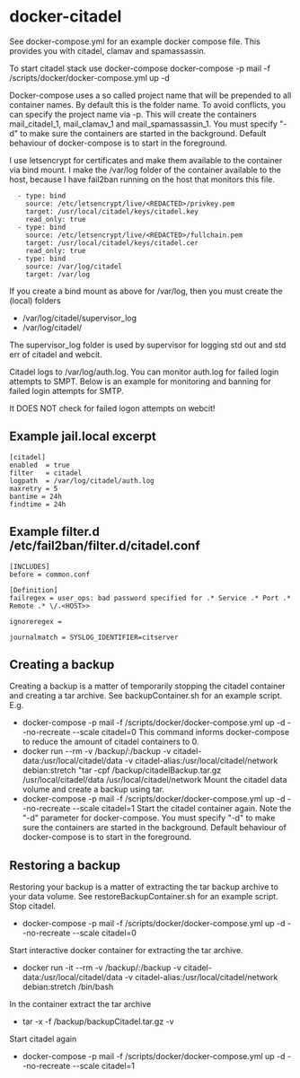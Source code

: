 docker-citadel
================================
See docker-compose.yml for an example docker compose file. This provides you with citadel, clamav and spamassassin.

To start citadel stack use docker-compose
    docker-compose -p mail -f /scripts/docker/docker-compose.yml up -d
    
Docker-compose uses a so called project name that will be prepended to all container names. By default this is the folder name. To avoid conflicts, you can specify the project name via -p. This will create the containers mail_citadel_1, mail_clamav_1 and mail_spamassassin_1. You must specify "-d" to make sure the containers are started in the background. Default behaviour of docker-compose is to start in the foreground.

I use letsencrypt for certificates and make them available to the container via bind mount.
I make the /var/log folder of the container available to the host, because I have fail2ban running on the host
that monitors this file. 

      - type: bind
        source: /etc/letsencrypt/live/<REDACTED>/privkey.pem
        target: /usr/local/citadel/keys/citadel.key
        read_only: true
      - type: bind
        source: /etc/letsencrypt/live/<REDACTED>/fullchain.pem
        target: /usr/local/citadel/keys/citadel.cer
        read_only: true
      - type: bind
        source: /var/log/citadel
        target: /var/log

If you create a bind mount as above for /var/log, then you must create the (local) folders
* /var/log/citadel/supervisor_log
* /var/log/citadel/

The supervisor_log folder is used by supervisor for logging std out and std err of citadel and webcit. 
 
Citadel logs to /var/log/auth.log. You can monitor auth.log for failed login attempts to SMPT.
Below is an example for monitoring and banning for failed login attempts for SMTP.

It DOES NOT check for failed logon attempts on webcit!

Example jail.local excerpt
---------------------
    [citadel]
    enabled  = true
    filter   = citadel
    logpath  = /var/log/citadel/auth.log
    maxretry = 5
    bantime = 24h
    findtime = 24h

Example filter.d /etc/fail2ban/filter.d/citadel.conf
----------------------
    [INCLUDES]
    before = common.conf

    [Definition]
    failregex = user_ops: bad password specified for .* Service .* Port .* Remote .* \/.<HOST>>

    ignoreregex = 

    journalmatch = SYSLOG_IDENTIFIER=citserver

Creating a backup
----------------------
Creating a backup is a matter of temporarily stopping the citadel container and creating a tar archive. See backupContainer.sh for an example script. E.g.
* docker-compose -p mail -f /scripts/docker/docker-compose.yml up -d --no-recreate --scale citadel=0
This command informs docker-compose to reduce the amount of citadel containers to 0.
* docker run --rm -v /backup/:/backup -v citadel-data:/usr/local/citadel/data -v citadel-alias:/usr/local/citadel/network debian:stretch "tar -cpf /backup/citadelBackup.tar.gz /usr/local/citadel/data /usr/local/citadel/network
Mount the citadel data volume and create a backup using tar.
* docker-compose -p mail -f /scripts/docker/docker-compose.yml up -d --no-recreate --scale citadel=1
Start the citadel container again. 
Note the "-d" parameter for docker-compose. You must specify "-d" to make sure the containers are started in the background. Default behaviour of docker-compose is to start in the foreground.

Restoring a backup
---------------------
Restoring your backup is a matter of extracting the tar backup archive to your data volume. See restoreBackupContainer.sh for an example script.
Stop citadel.

* docker-compose -p mail -f /scripts/docker/docker-compose.yml up -d --no-recreate --scale citadel=0

Start interactive docker container for extracting the tar archive. 
* docker run -it --rm -v /backup/:/backup -v citadel-data:/usr/local/citadel/data -v citadel-alias:/usr/local/citadel/network debian:stretch /bin/bash

In the container extract the tar archive

* tar -x -f /backup/backupCitadel.tar.gz -v 

Start citadel again

* docker-compose -p mail -f /scripts/docker/docker-compose.yml up -d --no-recreate --scale citadel=1
